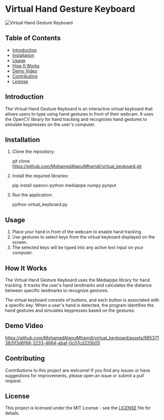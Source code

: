 # Virtual Hand Gesture Keyboard

![Virtual Hand Gesture Keyboard](images/virtual_keyboard.png)

## Table of Contents

- [Introduction](#introduction)
- [Installation](#installation)
- [Usage](#usage)
- [How It Works](#how-it-works)
- [Demo Video](#demo-video)
- [Contributing](#contributing)
- [License](#license)

## Introduction

The Virtual Hand Gesture Keyboard is an interactive virtual keyboard that allows users to type using hand gestures in front of their webcam. It uses the OpenCV library for hand tracking and recognizes hand gestures to simulate keypresses on the user's computer.

## Installation

1. Clone the repository:

   git clone https://github.com/MohamedAlaouiMhamdi/virtual_keyboard.git

2. Install the required libraries:

   pip install opencv-python mediapipe numpy pynput

3. Run the application:

   python virtual_keyboard.py

## Usage

1. Place your hand in front of the webcam to enable hand tracking.
2. Use gestures to select keys from the virtual keyboard displayed on the screen.
3. The selected keys will be typed into any active text input on your computer.

## How It Works

The Virtual Hand Gesture Keyboard uses the Mediapipe library for hand tracking. It tracks the user's hand landmarks and calculates the distance between specific landmarks to recognize gestures.

The virtual keyboard consists of buttons, and each button is associated with a specific key. When a user's hand is detected, the program identifies the hand gestures and simulates keypresses based on the gestures.

## Demo Video

https://github.com/MohamedAlaouiMhamdi/virtual_keyboard/assets/98537138/5f3d6f68-3233-4664-abaf-0c07cd220b05

## Contributing

Contributions to this project are welcome! If you find any issues or have suggestions for improvements, please open an issue or submit a pull request.

## License

This project is licensed under the MIT License - see the [LICENSE](LICENSE) file for details.
